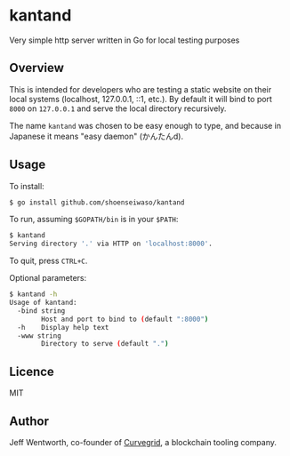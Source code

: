 # kantand
Very simple http server written in Go for local testing purposes

## Overview
This is intended for developers who are testing a static website on their local systems (localhost, 127.0.0.1, ::1, etc.). By default it will bind to port `8000` on `127.0.0.1` and serve the local directory recursively.

The name `kantand` was chosen to be easy enough to type, and because in Japanese it means "easy daemon" (かんたんd).

## Usage
To install:

```sh
$ go install github.com/shoenseiwaso/kantand
```

To run, assuming `$GOPATH/bin` is in your `$PATH`:

```sh
$ kantand
Serving directory '.' via HTTP on 'localhost:8000'.
```

To quit, press `CTRL+C`.

Optional parameters:

```sh
$ kantand -h
Usage of kantand:
  -bind string
    	Host and port to bind to (default ":8000")
  -h	Display help text
  -www string
    	Directory to serve (default ".")
```

## Licence
MIT

## Author
Jeff Wentworth, co-founder of [Curvegrid](http://curvegrid.com), a blockchain tooling company.